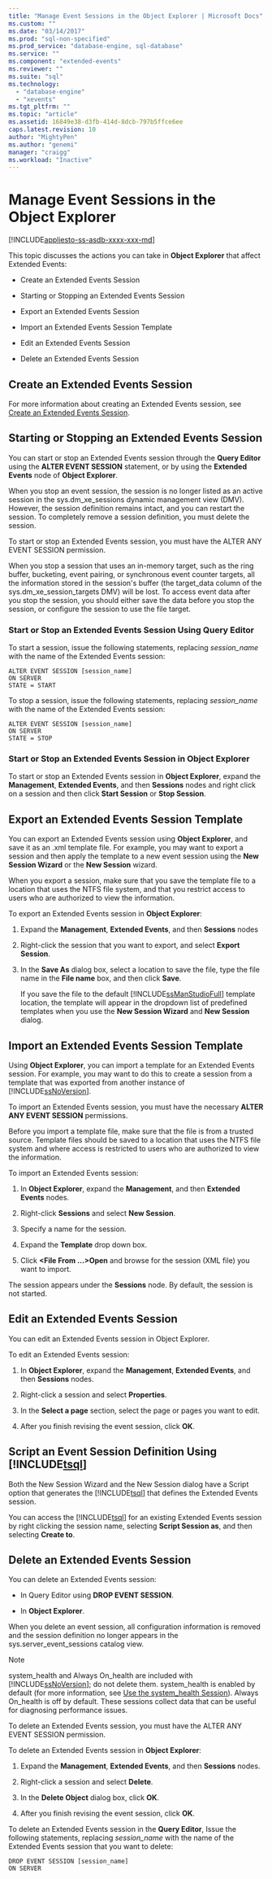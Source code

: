 ```yaml
---
title: "Manage Event Sessions in the Object Explorer | Microsoft Docs"
ms.custom: ""
ms.date: "03/14/2017"
ms.prod: "sql-non-specified"
ms.prod_service: "database-engine, sql-database"
ms.service: ""
ms.component: "extended-events"
ms.reviewer: ""
ms.suite: "sql"
ms.technology: 
  - "database-engine"
  - "xevents"
ms.tgt_pltfrm: ""
ms.topic: "article"
ms.assetid: 16849e38-d3fb-414d-8dcb-797b5ffce6ee
caps.latest.revision: 10
author: "MightyPen"
ms.author: "genemi"
manager: "craigg"
ms.workload: "Inactive"
---
```

# Manage Event Sessions in the Object Explorer
[!INCLUDE[appliesto-ss-asdb-xxxx-xxx-md](../../includes/appliesto-ss-asdb-xxxx-xxx-md.md)]

  This topic discusses the actions you can take in **Object Explorer** that affect Extended Events:  
  
-   Create an Extended Events Session  
  
-   Starting or Stopping an Extended Events Session  
  
-   Export an Extended Events Session  
  
-   Import an Extended Events Session Template  
  
-   Edit an Extended Events Session  
  
-   Delete an Extended Events Session  
  
## Create an Extended Events Session  
 For more information about creating an Extended Events session, see [Create an Extended Events Session](http://msdn.microsoft.com/library/34b1e95a-a80e-4aca-9201-abde47f2ca74).  
  
## Starting or Stopping an Extended Events Session  
 You can start or stop an Extended Events session through the **Query Editor** using the **ALTER EVENT SESSION** statement, or by using the **Extended Events** node of **Object Explorer**.  
  
 When you stop an event session, the session is no longer listed as an active session in the sys.dm_xe_sessions dynamic management view (DMV). However, the session definition remains intact, and you can restart the session. To completely remove a session definition, you must delete the session.  
  
 To start or stop an Extended Events session, you must have the ALTER ANY EVENT SESSION permission.  
  
 When you stop a session that uses an in-memory target, such as the ring buffer, bucketing, event pairing, or synchronous event counter targets, all the information stored in the session's buffer (the target_data column of the sys.dm_xe_session_targets DMV) will be lost. To access event data after you stop the session, you should either save the data before you stop the session, or configure the session to use the file target.  
  
### Start or Stop an Extended Events Session Using Query Editor  
 To start a session, issue the following statements, replacing *session_name* with the name of the Extended Events session:  
  
```  
ALTER EVENT SESSION [session_name]  
ON SERVER  
STATE = START  
```  
  
 To stop a session, issue the following statements, replacing *session_name* with the name of the Extended Events session:  
  
```  
ALTER EVENT SESSION [session_name]  
ON SERVER  
STATE = STOP  
```  
  
### Start or Stop an Extended Events Session in Object Explorer  
 To start or stop an Extended Events session in **Object Explorer**, expand the **Management**, **Extended Events**, and then **Sessions** nodes and right click on a session and then click **Start Session** or **Stop Session**.  
  
## Export an Extended Events Session Template  
 You can export an Extended Events session using **Object Explorer**, and save it as an .xml template file. For example, you may want to export a session and then apply the template to a new event session using the **New Session Wizard** or the **New Session** wizard.  
  
 When you export a session, make sure that you save the template file to a location that uses the NTFS file system, and that you restrict access to users who are authorized to view the information.  
  
 To export an Extended Events session in **Object Explorer**:  
  
1.  Expand the **Management**, **Extended Events**, and then **Sessions** nodes  
  
2.  Right-click the session that you want to export, and select **Export Session**.  
  
3.  In the **Save As** dialog box, select a location to save the file, type the file name in the **File name** box, and then click **Save**.  
  
     If you save the file to the default [!INCLUDE[ssManStudioFull](../../includes/ssmanstudiofull-md.md)] template location, the template will appear in the dropdown list of predefined templates when you use the **New Session Wizard** and **New Session** dialog.  
  
## Import an Extended Events Session Template  
 Using **Object Explorer**, you can import a template for an Extended Events session. For example, you may want to do this to create a session from a template that was exported from another instance of [!INCLUDE[ssNoVersion](../../includes/ssnoversion-md.md)].  
  
 To import an Extended Events session, you must have the necessary **ALTER ANY EVENT SESSION** permissions.  
  
 Before you import a template file, make sure that the file is from a trusted source. Template files should be saved to a location that uses the NTFS file system and where access is restricted to users who are authorized to view the information.  
  
 To import an Extended Events session:  
  
1.  In **Object Explorer**, expand the **Management**, and then **Extended Events** nodes.  
  
2.  Right-click **Sessions** and select **New Session**.  
  
3.  Specify a name for the session.  
  
4.  Expand the **Template** drop down box.  
  
5.  Click **\<File From …>Open** and browse for the session (XML file) you want to import.  
  
 The session appears under the **Sessions** node. By default, the session is not started.  
  
## Edit an Extended Events Session  
 You can edit an Extended Events session in Object Explorer.  
  
 To edit an Extended Events session:  
  
1.  In **Object Explorer**, expand the **Management**, **Extended Events**, and then **Sessions** nodes.  
  
2.  Right-click a session and select **Properties**.  
  
3.  In the **Select a page** section, select the page or pages you want to edit.  
  
4.  After you finish revising the event session, click **OK**.  
  
## Script an Event Session Definition Using [!INCLUDE[tsql](../../includes/tsql-md.md)]  
 Both the New Session Wizard and the New Session dialog have a Script option that generates the [!INCLUDE[tsql](../../includes/tsql-md.md)] that defines the Extended Events session.  
  
 You can access the [!INCLUDE[tsql](../../includes/tsql-md.md)] for an existing Extended Events session by right clicking the session name, selecting **Script Session as**, and then selecting **Create to**.  
  
## Delete an Extended Events Session  
 You can delete an Extended Events session:  
  
-   In Query Editor using **DROP EVENT SESSION**.  
  
-   In **Object Explorer**.  
  
 When you delete an event session, all configuration information is removed and the session definition no longer appears in the sys.server_event_sessions catalog view.  
  
> [!NOTE]  
>  system_health and Always On_health are included with [!INCLUDE[ssNoVersion](../../includes/ssnoversion-md.md)]; do not delete them. system_health is enabled by default (for more information, see [Use the system_health Session](../../relational-databases/extended-events/use-the-system-health-session.md)). Always On_health is off by default. These sessions collect data that can be useful for diagnosing performance issues.  
  
 To delete an Extended Events session, you must have the ALTER ANY EVENT SESSION permission.  
  
 To delete an Extended Events session in **Object Explorer**:  
  
1.  Expand the **Management**, **Extended Events**, and then **Sessions** nodes.  
  
2.  Right-click a session and select **Delete**.  
  
3.  In the **Delete Object** dialog box, click **OK**.  
  
4.  After you finish revising the event session, click **OK**.  
  
 To delete an Extended Events session in the **Query Editor**, Issue the following statements, replacing *session_name* with the name of the Extended Events session that you want to delete:  
  
```  
DROP EVENT SESSION [session_name]  
ON SERVER  
```  
  
  
